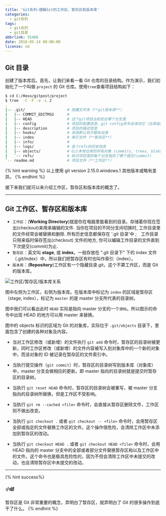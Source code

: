 ```yaml
---
title: 'Git系列—理解Git的工作区、暂存区和版本库'
categories:
  - git系列
tags:
  - git系列
  - git目录
abbrlink: 55466
date: 2018-05-24 00:00:00
license: nd
---
```


## Git 目录

创建了版本库后。首先，让我们来看一看 Git 仓库的目录结构。作为演示，我们初始化了一个叫做 `project` 的 Git 仓库。使用`tree`查看项目结构如下：

```bash
$ cd C:/Hexo/gitpost/project
$ tree  -C -F -a -L 2
.
|-- .git/                   # 隐藏文件夹（**git版本库**）
|   |-- COMMIT_EDITMSG      #
|   |-- HEAD                # 这个git项目当前处在哪个分支里
|   |-- config              # 项目的配置信息，git config命令会改动它（仓库级别）
|   |-- description         # 项目的描述信息
|   |-- hooks/              # 系统默认钩子脚本目录
|   |-- index               # 索引文件（**暂存区**）
|   |-- info/               #
|   |-- logs/               # 各个refs的历史信息
|   |-- objects/            # Git本地仓库的所有对象 (commits, trees, blobs, tags)
|   `-- refs/               # 标识项目里的每个分支指向了哪个提交(commit)
`-- readme.md               # 项目文件（**工作区**）
```

<!--more-->

{% hint warning %}
以上使用 git version 2.15.0.windows.1 其他版本或略有差异。
{% endhint %}

接下来我们就可以来介绍工作区，暂存区和版本库的概念了。

---

## Git 工作区、暂存区和版本库

* `工作区`：(**Working Directory**)就是你在电脑里能看到的目录。存储着你现在签出(checkout)来用来编辑的文件. 当你在项目的不同分支间切换时, 工作目录里的文件经常会被替换和删除. 所有历史信息都保存在 '.git 目录'中 ;　工作目录只用来临时保存签出(checkout) 文件的地方, 你可以编辑工作目录的文件直到下次提交(commit)为止.
* `暂存区`：英文叫 **stage**, 或 **index**。一般存放在 ".git 目录下" 下的 index 文件（.git/index）中，所以我们把暂存区有时也叫作索引（index）。
* `版本库`：(**Repository**)工作区有一个隐藏目录.git，这个不算工作区，而是 Git 的版本库。

![工作区/暂存区/版本库关系](https://suchenrain-1255943826.file.myqcloud.com/Post/git-stage-workspace.jpg '工作区/暂存区/版本库关系')

图中左侧为工作区，右侧为版本库。在版本库中标记为 `index` 的区域是暂存区（stage, index），标记为 `master` 的是 master 分支所代表的目录树。

图中我们可以看出此时 `HEAD` 实际是指向 master 分支的一个`游标`。所以图示的命令中出现 HEAD 的地方可以用 master 来替换。

图中的 objects 标识的区域为 Git 的对象库，实际位于 `.git/objects` 目录下，里面包含了创建的各种对象及内容。

* 当对工作区修改（或新增）的文件执行 `git add` 命令时，暂存区的目录树被更新，同时工作区修改（或新增）的文件内容被写入到对象库中的一个新的对象中，而该对象的 ID 被记录在暂存区的文件索引中。

* 当执行提交操作（`git commit`）时，暂存区的目录树写到版本库（对象库）中，master 分支会做相应的更新。即 master 指向的目录树就是提交时暂存区的目录树。

* 当执行 `git reset HEAD` 命令时，暂存区的目录树会被重写，被 master 分支指向的目录树所替换，但是工作区不受影响。

* 当执行 `git rm --cached <file>` 命令时，会直接从暂存区删除文件，工作区则不做出改变。

* 当执行 `git checkout .` 或者 `git checkout -- <file>` 命令时，会用暂存区全部或指定的文件替换工作区的文件。这个操作很危险，会清除工作区中未添加到暂存区的改动。

* 当执行 `git checkout HEAD .` 或者 `git checkout HEAD <file>` 命令时，会用 HEAD 指向的 master 分支中的全部或者部分文件替换暂存区和以及工作区中的文件。这个命令也是极具危险性的，因为不但会清除工作区中未提交的改动，也会清除暂存区中未提交的改动。

---

{% hint success%}

##### 小结

暂存区是 Git 非常重要的概念，弄明白了暂存区，就弄明白了 Git 的很多操作到底干了什么。
{% endhint %}
